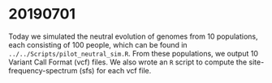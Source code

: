 # 20190701

Today we simulated the neutral evolution of genomes from 10 populations, each consisting of 100 people, which can be found in `../../Scripts/pilot_neutral_sim.R`. From these populations, we output 10 Variant Call Format (vcf) files. We also wrote an `R` script to compute the site-frequency-spectrum (sfs) for each vcf file.
